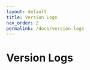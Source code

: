 ```yaml
---
layout: default
title: Version Logs
nav_order: 2
permalink: /docs/version-logs
---
```


# Version Logs
